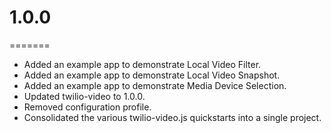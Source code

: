 # 1.0.0
=======

* Added an example app to demonstrate Local Video Filter.
* Added an example app to demonstrate Local Video Snapshot.
* Added an example app to demonstrate Media Device Selection.
* Updated twilio-video to 1.0.0.
* Removed configuration profile.
* Consolidated the various twilio-video.js quickstarts into a single project.
